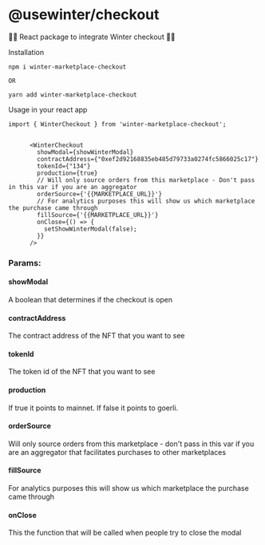 # @usewinter/checkout

:rocket::rocket: React package to integrate Winter checkout :rocket::rocket:

Installation

```
npm i winter-marketplace-checkout

OR

yarn add winter-marketplace-checkout
```

Usage in your react app

```
import { WinterCheckout } from 'winter-marketplace-checkout';


      <WinterCheckout
        showModal={showWinterModal}
        contractAddress={"0xef2d92168835eb485d79733a0274fc5866025c17"}
        tokenId={"134"}
        production={true}
        // Will only source orders from this marketplace - Don't pass in this var if you are an aggregator
        orderSource={'{{MARKETPLACE_URL}}'}
        // For analytics purposes this will show us which marketplace the purchase came through
        fillSource={'{{MARKETPLACE_URL}}'}
        onClose={() => {
          setShowWinterModal(false);
        }}
      />
```

### Params:

#### showModal

A boolean that determines if the checkout is open

#### contractAddress

The contract address of the NFT that you want to see

#### tokenId

The token id of the NFT that you want to see

#### production

If true it points to mainnet. If false it points to goerli.

#### orderSource

Will only source orders from this marketplace - don't pass in this var if you are an aggregator that facilitates purchases to other marketplaces

#### fillSource

For analytics purposes this will show us which marketplace the purchase came through

#### onClose

This the function that will be called when people try to close the modal

